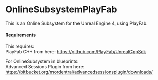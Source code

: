 # OnlineSubsystemPlayFab
This is an Online Subsystem for the Unreal Engine 4, using PlayFab.

#### Requirements
This requires:  
PlayFab C++ from here: https://github.com/PlayFab/UnrealCppSdk  

For OnlineSubsystem in blueprints:  
Advanced Sessions Plugin from here: https://bitbucket.org/mordentral/advancedsessionsplugin/downloads/  
